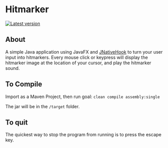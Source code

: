 # Hitmarker
<a href="#"><img src="https://img.shields.io/badge/Version-1.0.0-brightgreen.svg" alt="Latest version"></a>

## About
A simple Java application using JavaFX and [JNativeHook](https://github.com/kwhat/jnativehook "JNativeHook repo") to turn your user input into hitmarkers. Every mouse click or keypress will display the hitmarker image at the location of your cursor, and play the hitmarker sound.

## To Compile
Import as a Maven Project, then run goal: 
`clean compile assembly:single`

The jar will be in the `/target` folder.

## To quit
The quickest way to stop the program from running is to press the escape key.
